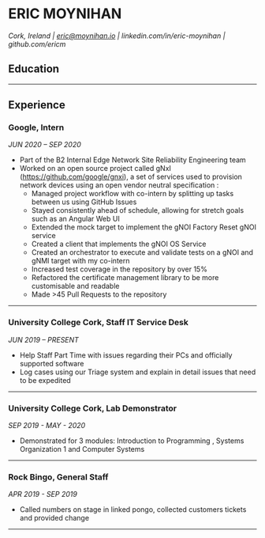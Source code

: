 # ERIC MOYNIHAN
*Cork, Ireland | eric@moynihan.io | linkedin.com/in/eric-moynihan | github.com/ericm*

## Education

***

## Experience

### **Google**, Intern 
*JUN 2020 – SEP 2020*
- Part of the B2 Internal Edge Network Site Reliability Engineering team
- Worked on an open source project called gNxI (https://github.com/google/gnxi), a set of services used to provision network devices using an open vendor neutral  specification :
  - Managed project workflow with co-intern by splitting up tasks between us using GitHub Issues
  - Stayed consistently ahead of schedule, allowing for stretch goals such as an Angular Web UI
  - Extended the mock target to implement the gNOI Factory Reset gNOI service
  - Created a client that implements the gNOI OS Service
  - Created an orchestrator to execute and validate tests on a gNOI and gNMI target with my co-intern
  - Increased test coverage in the repository by over 15%
  - Refactored the certificate management library to be more customisable and readable
  - Made >45 Pull Requests to the repository

***

### **University College Cork**, Staff IT Service Desk
*JUN 2019 – PRESENT*
- Help Staff Part Time with issues regarding their PCs and officially supported software
- Log cases using our Triage system and explain in detail issues that need to be expedited

***

### **University College Cork**, Lab Demonstrator
*SEP 2019 - MAY - 2020*
- Demonstrated for 3 modules: Introduction to Programming , Systems Organization 1 and Computer Systems 

***

### **Rock Bingo**, General Staff
*APR 2019 - SEP 2019*
- Called numbers on stage in linked pongo, collected customers tickets and provided change

***
